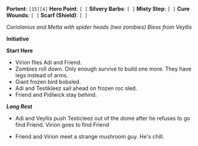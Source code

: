**Portent**: `[15][4]`
**Hero Point**: `[ ]`
**Silvery Barbs**: `[ ]`
**Misty Step**: `[ ]`
**Cure Wounds**: `[ ]`
**Scarf (Shield)**: `[ ]`

*Coriolanius and Metta with spider heads (two zombies)*
*Bless from Veyllis*

**Initiative**

**Start Here**
- Virion flies Adi and Friend.
- Zombies roll down. Only enough survive to build one more. They have legs instead of arms.
- Giant frozen bird bobsled.
- Adi and Testikleez sail ahead on frozen roc sled.
- Friend and Pidlwick stay behind.

***Long Rest***

- Adi and Veyllis push Testicleez out of the dome after he refuses to go find Friend. Virion goes to find Friend

- Friend and Virion meet a strange mushroom guy. He's chill.